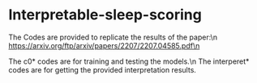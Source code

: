# Interpretable-sleep-scoring

The Codes are provided to replicate the results of the paper:\n
https://arxiv.org/ftp/arxiv/papers/2207/2207.04585.pdf\n

The c0* codes are for training and testing the models.\n
The interperet* codes are for getting the provided interpretation results.
